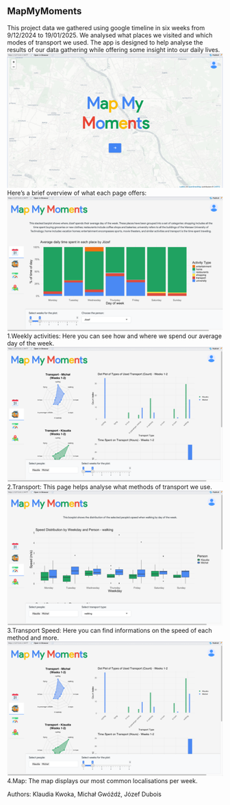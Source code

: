 ## MapMyMoments

This project data we gathered using google timeline in six weeks from 9/12/2024 to 19/01/2025. We analysed what places we visited and which modes of transport we used. The app is designed to help analyse the results of our data gathering while offering some insight into our daily lives.
![Image](screens/intro.png)
Here’s a brief overview of what each page offers:
![Image](screens/activ.png)
1.Weekly activities: Here you can see how and where we spend our average day of the week.
![Image](screens/ttype.png)
2.Transport: This page helps analyse what methods of transport we use.
![Image](screens/tspeed.png)
3.Transport Speed: Here you can find informations on the speed of each method and more.
![Image](screens/ttype.png)
4.Map: The map displays our most common localisations per week.

Authors: Klaudia Kwoka, Michał Gwóźdź, Józef Dubois
